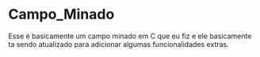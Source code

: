 # Campo_Minado
Esse é basicamente um campo minado em C que eu fiz e ele basicamente ta sendo atualizado para adicionar algumas funcionalidades extras.
